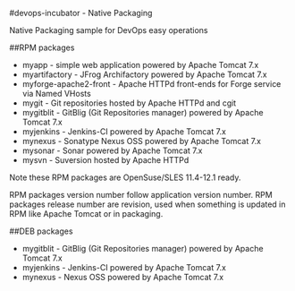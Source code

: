 #devops-incubator - Native Packaging

Native Packaging sample for DevOps easy operations

##RPM packages

* myapp - simple web application powered by Apache Tomcat 7.x
* myartifactory - JFrog Archifactory powered by Apache Tomcat 7.x
* myforge-apache2-front - Apache HTTPd front-ends for Forge service via Named VHosts
* mygit - Git repositories hosted by Apache HTTPd and cgit
* mygitblit - GitBlig (Git Repositories manager) powered by Apache Tomcat 7.x
* myjenkins - Jenkins-CI powered by Apache Tomcat 7.x
* mynexus - Sonatype Nexus OSS powered by Apache Tomcat 7.x
* mysonar - Sonar powered by Apache Tomcat 7.x
* mysvn - Suversion hosted by Apache HTTPd

Note these RPM packages are OpenSuse/SLES 11.4-12.1 ready.

RPM packages version number follow application version number.
RPM packages release number are revision, used when something is updated in RPM like Apache Tomcat or in packaging.

##DEB packages

* mygitblit - GitBlig (Git Repositories manager) powered by Apache Tomcat 7.x
* myjenkins - Jenkins-CI powered by Apache Tomcat 7.x
* mynexus - Nexus OSS powered by Apache Tomcat 7.x
